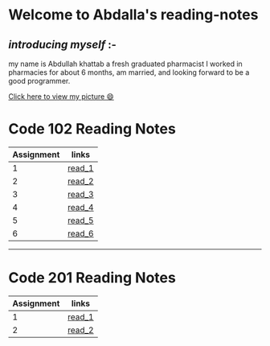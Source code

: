 # Welcome to Abdalla's reading-notes


## *introducing myself* :-

my name is Abdullah khattab a fresh graduated pharmacist I worked in pharmacies for about 6 months, am married, and looking forward to be a good programmer.  

[Click here to view my picture  😄](https://github.com/abdallakhattab)

 # Code 102 Reading Notes

| Assignment  | links              |
|-------------|--------------------|
|     1       | [read_1](read_1.md)|
|     2       | [read_2](read_2.md)|
|     3       | [read_3](read_3.md)|
|     4       |[read_4](read_4.md) |
|     5       |[read_5](read_5.md) |
|     6       |[read_6](read_6.md) |

---------------------------------------------------------------------------------------------------------

# Code 201 Reading Notes

| Assignment  | links                  |
|-------------|------------------------|
|     1       | [read_1](201read_1.md )|
|     2       | [read_2](201read_2.md )|


